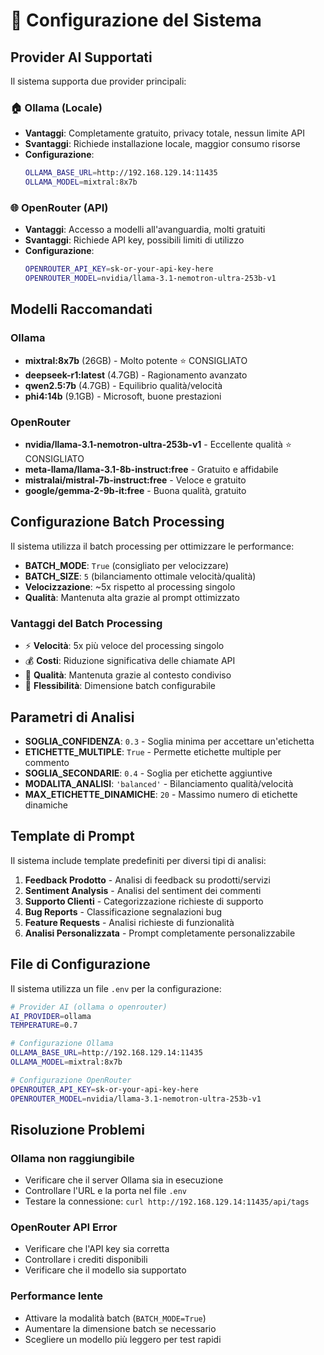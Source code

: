 # 🔧 Configurazione del Sistema

## Provider AI Supportati

Il sistema supporta due provider principali:

### 🏠 Ollama (Locale)
- **Vantaggi**: Completamente gratuito, privacy totale, nessun limite API
- **Svantaggi**: Richiede installazione locale, maggior consumo risorse
- **Configurazione**: 
  ```bash
  OLLAMA_BASE_URL=http://192.168.129.14:11435
  OLLAMA_MODEL=mixtral:8x7b
  ```

### 🌐 OpenRouter (API)
- **Vantaggi**: Accesso a modelli all'avanguardia, molti gratuiti
- **Svantaggi**: Richiede API key, possibili limiti di utilizzo
- **Configurazione**:
  ```bash
  OPENROUTER_API_KEY=sk-or-your-api-key-here
  OPENROUTER_MODEL=nvidia/llama-3.1-nemotron-ultra-253b-v1
  ```

## Modelli Raccomandati

### Ollama
- **mixtral:8x7b** (26GB) - Molto potente ⭐ CONSIGLIATO
- **deepseek-r1:latest** (4.7GB) - Ragionamento avanzato
- **qwen2.5:7b** (4.7GB) - Equilibrio qualità/velocità
- **phi4:14b** (9.1GB) - Microsoft, buone prestazioni

### OpenRouter
- **nvidia/llama-3.1-nemotron-ultra-253b-v1** - Eccellente qualità ⭐ CONSIGLIATO
- **meta-llama/llama-3.1-8b-instruct:free** - Gratuito e affidabile
- **mistralai/mistral-7b-instruct:free** - Veloce e gratuito
- **google/gemma-2-9b-it:free** - Buona qualità, gratuito

## Configurazione Batch Processing

Il sistema utilizza il batch processing per ottimizzare le performance:

- **BATCH_MODE**: `True` (consigliato per velocizzare)
- **BATCH_SIZE**: `5` (bilanciamento ottimale velocità/qualità)
- **Velocizzazione**: ~5x rispetto al processing singolo
- **Qualità**: Mantenuta alta grazie al prompt ottimizzato

### Vantaggi del Batch Processing
- ⚡ **Velocità**: 5x più veloce del processing singolo
- 💰 **Costi**: Riduzione significativa delle chiamate API
- 🎯 **Qualità**: Mantenuta grazie al contesto condiviso
- 🔧 **Flessibilità**: Dimensione batch configurabile

## Parametri di Analisi

- **SOGLIA_CONFIDENZA**: `0.3` - Soglia minima per accettare un'etichetta
- **ETICHETTE_MULTIPLE**: `True` - Permette etichette multiple per commento
- **SOGLIA_SECONDARIE**: `0.4` - Soglia per etichette aggiuntive
- **MODALITA_ANALISI**: `'balanced'` - Bilanciamento qualità/velocità
- **MAX_ETICHETTE_DINAMICHE**: `20` - Massimo numero di etichette dinamiche

## Template di Prompt

Il sistema include template predefiniti per diversi tipi di analisi:

1. **Feedback Prodotto** - Analisi di feedback su prodotti/servizi
2. **Sentiment Analysis** - Analisi del sentiment dei commenti
3. **Supporto Clienti** - Categorizzazione richieste di supporto
4. **Bug Reports** - Classificazione segnalazioni bug
5. **Feature Requests** - Analisi richieste di funzionalità
6. **Analisi Personalizzata** - Prompt completamente personalizzabile

## File di Configurazione

Il sistema utilizza un file `.env` per la configurazione:

```bash
# Provider AI (ollama o openrouter)
AI_PROVIDER=ollama
TEMPERATURE=0.7

# Configurazione Ollama
OLLAMA_BASE_URL=http://192.168.129.14:11435
OLLAMA_MODEL=mixtral:8x7b

# Configurazione OpenRouter
OPENROUTER_API_KEY=sk-or-your-api-key-here
OPENROUTER_MODEL=nvidia/llama-3.1-nemotron-ultra-253b-v1
```

## Risoluzione Problemi

### Ollama non raggiungibile
- Verificare che il server Ollama sia in esecuzione
- Controllare l'URL e la porta nel file `.env`
- Testare la connessione: `curl http://192.168.129.14:11435/api/tags`

### OpenRouter API Error
- Verificare che l'API key sia corretta
- Controllare i crediti disponibili
- Verificare che il modello sia supportato

### Performance lente
- Attivare la modalità batch (`BATCH_MODE=True`)
- Aumentare la dimensione batch se necessario
- Scegliere un modello più leggero per test rapidi
